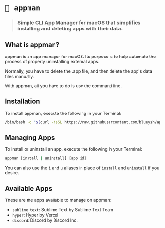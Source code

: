 # `📲 appman`
> ### Simple CLI App Manager for macOS that simplifies installing and deleting apps with their data.

## What is appman?
appman is an app manager for macOS. Its purpose is to help automate the process of properly uninstalling external apps.

Normally, you have to delete the .app file, and then delete the app's data files manually.

With appman, all you have to do is use the command line.

## Installation
To install appman, execute the following in your Terminal:

```sh
/bin/bash -c "$(curl -fsSL https://raw.githubusercontent.com/blueysh/appman/main/install.sh)"
```

## Managing Apps
To install or uninstall an app, execute the following in your Terminal:

```sh
appman [install | uninstall] [app id]
```

You can also use the `i` and `u` aliases in place of `install` and `uninstall` if you desire.

## Available Apps
These are the apps available to manage on appman:

- `sublime_text`: Sublime Text by Sublime Text Team
- `hyper`: Hyper by Vercel
- `discord`: Discord by Discord Inc.
